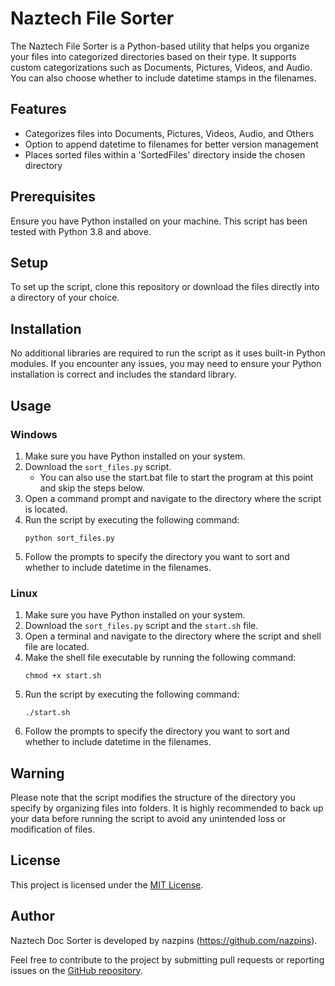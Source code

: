 # Naztech File Sorter

The Naztech File Sorter is a Python-based utility that helps you organize your files into categorized directories based on their type. It supports custom categorizations such as Documents, Pictures, Videos, and Audio. You can also choose whether to include datetime stamps in the filenames.

## Features

- Categorizes files into Documents, Pictures, Videos, Audio, and Others
- Option to append datetime to filenames for better version management
- Places sorted files within a 'SortedFiles' directory inside the chosen directory

## Prerequisites

Ensure you have Python installed on your machine. This script has been tested with Python 3.8 and above.

## Setup

To set up the script, clone this repository or download the files directly into a directory of your choice.

## Installation

No additional libraries are required to run the script as it uses built-in Python modules. If you encounter any issues, you may need to ensure your Python installation is correct and includes the standard library.

## Usage

### Windows

1. Make sure you have Python installed on your system.
2. Download the `sort_files.py` script.
    - You can also use the start.bat file to start the program at this point and skip the steps below.
3. Open a command prompt and navigate to the directory where the script is located.
4. Run the script by executing the following command:
   ```
   python sort_files.py
   ```
5. Follow the prompts to specify the directory you want to sort and whether to include datetime in the filenames.

### Linux

1. Make sure you have Python installed on your system.
2. Download the `sort_files.py` script and the `start.sh` file.
3. Open a terminal and navigate to the directory where the script and shell file are located.
4. Make the shell file executable by running the following command:
   ```
   chmod +x start.sh
   ```
5. Run the script by executing the following command:
   ```
   ./start.sh
   ```
6. Follow the prompts to specify the directory you want to sort and whether to include datetime in the filenames.

## Warning

Please note that the script modifies the structure of the directory you specify by organizing files into folders. It is highly recommended to back up your data before running the script to avoid any unintended loss or modification of files.

## License

This project is licensed under the [MIT License](LICENSE).

## Author

Naztech Doc Sorter is developed by nazpins (https://github.com/nazpins).

Feel free to contribute to the project by submitting pull requests or reporting issues on the [GitHub repository](https://github.com/nazpins/naztech-software/blob/main/naz-file-sorter).